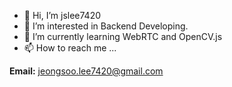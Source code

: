 - 👋 Hi, I’m jslee7420
- 👀 I’m interested in Backend Developing.
- 🌱 I’m currently learning WebRTC and OpenCV.js
- 📫 How to reach me ...

**Email:** jeongsoo.lee7420@gmail.com
